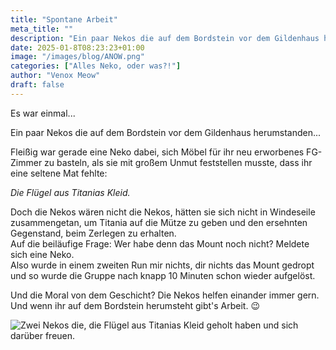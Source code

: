 ```yaml
---
title: "Spontane Arbeit"
meta_title: ""
description: "Ein paar Nekos die auf dem Bordstein vor dem Gildenhaus herumstanden"
date: 2025-01-8T08:23:23+01:00
image: "/images/blog/ANOW.png"
categories: ["Alles Neko, oder was?!"]
author: "Venox Meow"
draft: false
---
```


Es war einmal...

Ein paar Nekos die auf dem Bordstein vor dem Gildenhaus herumstanden...

Fleißig war gerade eine Neko dabei, sich Möbel für ihr neu erworbenes FG-Zimmer zu basteln, als sie mit großem Unmut feststellen musste, dass ihr eine seltene Mat fehlte:

*Die Flügel aus Titanias Kleid.*

Doch die Nekos wären nicht die Nekos, hätten sie sich nicht in Windeseile zusammengetan, um Titania auf die Mütze zu geben und den ersehnten Gegenstand, beim Zerlegen zu erhalten.  
Auf die beiläufige Frage: Wer habe denn das Mount noch nicht? Meldete sich eine Neko.  
Also wurde in einem zweiten Run mir nichts, dir nichts das Mount gedropt und so wurde die Gruppe nach knapp 10 Minuten schon wieder aufgelöst.

Und die Moral von dem Geschicht? Die Nekos helfen einander immer gern. Und wenn ihr auf dem Bordstein herumsteht gibt's Arbeit. 😉

![Zwei Nekos die, die Flügel aus Titanias Kleid geholt haben und sich darüber freuen.](images/blog/screenshots/1736493758-ANOW_SpontaneArbeit.jpeg)